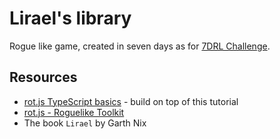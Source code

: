 # Lirael's library

Rogue like game, created in seven days as for [7DRL Challenge](https://itch.io/jam/7drl-challenge-2022).

## Resources

- [rot.js TypeScript basics](https://github.com/Mizar999/rotjs-typescript-basics]) - build on top of this tutorial
- [rot.js - Roguelike Toolkit](https://github.com/ondras/rot.js)
- The book `Lirael` by Garth Nix
